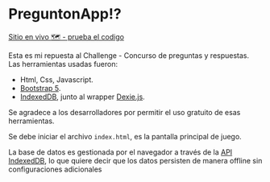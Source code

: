 # PreguntonApp⁉️

[Sitio en vivo  🗺  -  prueba el codigo](https://leox23.github.io/reto-sofka/)

Esta es mi repuesta al Challenge - Concurso de preguntas y respuestas.
Las herramientas usadas fueron:

- Html, Css, Javascript.
- [Bootstrap 5](https://getbootstrap.com/docs/5.0/getting-started/introduction/).
- [IndexedDB](https://www.w3.org/TR/IndexedDB/#transaction-construct), junto al wrapper [Dexie.js](https://dexie.org/).

Se agradece a los desarrolladores por permitir el uso gratuito de esas herramientas.

Se debe iniciar el archivo `index.html`, es la pantalla principal de juego.

La base de datos es gestionada por el navegador a través de la [API IndexedDB](https://www.w3.org/TR/IndexedDB/#transaction-construct), lo que quiere decir que los datos persisten de manera offline sin configuraciones adicionales
